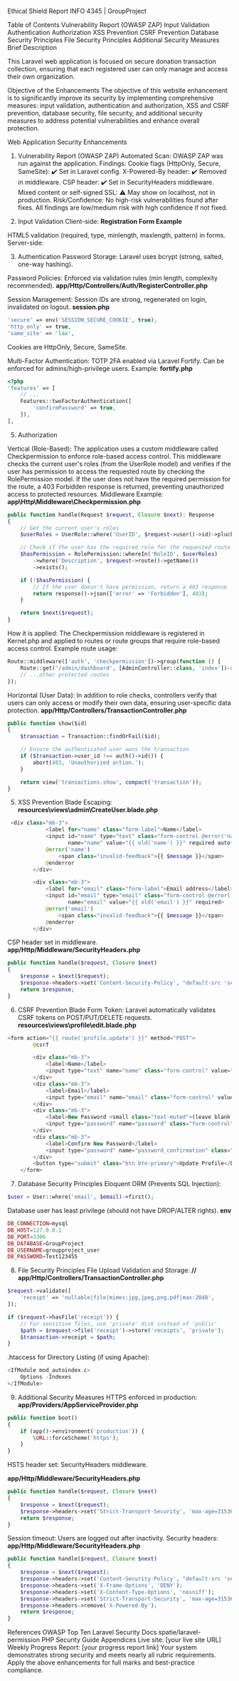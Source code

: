 Ethical Shield Report
INFO 4345 | GroupProject


Table of Contents
Vulnerability Report (OWASP ZAP)
Input Validation
Authentication
Authorization
XSS Prevention
CSRF Prevention
Database Security Principles
File Security Principles
Additional Security Measures
Brief Description

This Laravel web application is focused on secure donation transaction collection, ensuring that each registered user can only manage and access their own organization.


Objective of the Enhancements
The objective of this website enhancement is to significantly improve its security by implementing comprehensive measures: input validation, authentication and authorization, XSS and CSRF prevention, database security, file security, and additional security measures to address potential vulnerabilities and enhance overall protection.

Web Application Security Enhancements
1. Vulnerability Report (OWASP ZAP)
Automated Scan: OWASP ZAP was run against the application.
Findings:
Cookie flags (HttpOnly, Secure, SameSite): ✔️ Set in Laravel config.
X-Powered-By header: ✔️ Removed in middleware.
CSP header: ✔️ Set in SecurityHeaders middleware.
Mixed content or self-signed SSL: ⚠️ May show on localhost, not in production.
Risk/Confidence:
No high-risk vulnerabilities found after fixes.
All findings are low/medium risk with high confidence if not fixed.

2. Input Validation
Client-side:
**Registration Form Example** 
 
HTML5 validation (required, type, minlength, maxlength, pattern) in forms.
Server-side:

3. Authentication
Password Storage:
Laravel uses bcrypt (strong, salted, one-way hashing).


Password Policies:
Enforced via validation rules (min length, complexity recommended).
**app/Http/Controllers/Auth/RegisterController.php**

Session Management:
Session IDs are strong, regenerated on login, invalidated on logout.
**session.php**
```php
'secure' => env('SESSION_SECURE_COOKIE', true),
'http_only' => true,
'same_site' => 'lax',
```
Cookies are HttpOnly, Secure, SameSite.

Multi-Factor Authentication:
TOTP 2FA enabled via Laravel Fortify.
Can be enforced for admins/high-privilege users.
Example:
**fortify.php**
```php
<?php
'features' => [
    // ...
    Features::twoFactorAuthentication([
        'confirmPassword' => true,
    ]),
],
```

5. Authorization

Vertical (Role-Based):
The application uses a custom middleware called Checkpermission to enforce role-based access control.
This middleware checks the current user's roles (from the UserRole model) and verifies if the user has permission to access the requested route by checking the RolePermission model.
If the user does not have the required permission for the route, a 403 Forbidden response is returned, preventing unauthorized access to protected resources.
Middleware Example:
**app\Http\Middleware\Checkpermission.php**
```php
public function handle(Request $request, Closure $next): Response
{
    // Get the current user's roles
    $userRoles = UserRole::where('UserID', $request->user()->id)->pluck('RoleID');

    // Check if the user has the required role for the requested route
    $hasPermission = RolePermission::whereIn('RoleID', $userRoles)
        ->where('Description', $request->route()->getName())
        ->exists();

    if (!$hasPermission) {
        // If the user doesn't have permission, return a 403 response
        return response()->json(['error' => 'Forbidden'], 403);
    }

    return $next($request);
}
```
How it is applied:
The Checkpermission middleware is registered in Kernel.php and applied to routes or route groups that require role-based access control.
Example route usage:

```php
Route::middleware(['auth', 'checkpermission'])->group(function () {
    Route::get('/admin/dashboard', [AdminController::class, 'index'])->name('admin.dashboard');
    // ...other protected routes
});
```

Horizontal (User Data):
In addition to role checks, controllers verify that users can only access or modify their own data, ensuring user-specific data protection.
**app/Http/Controllers/TransactionController.php**
```php 
public function show($id)
{
    $transaction = Transaction::findOrFail($id);

    // Ensure the authenticated user owns the transaction
    if ($transaction->user_id !== auth()->id()) {
        abort(403, 'Unauthorized action.');
    }

    return view('transactions.show', compact('transaction'));
}
```

5. XSS Prevention
Blade Escaping:
**resources\views\admin\CreateUser.blade.php**
```php
 <div class="mb-3">
            <label for="name" class="form-label">Name</label>
            <input id="name" type="text" class="form-control @error('name') is-invalid @enderror"
                   name="name" value="{{ old('name') }}" required autofocus>
            @error('name')
                <span class="invalid-feedback">{{ $message }}</span>
            @enderror
        </div>

        <div class="mb-3">
            <label for="email" class="form-label">Email address</label>
            <input id="email" type="email" class="form-control @error('email') is-invalid @enderror"
                   name="email" value="{{ old('email') }}" required>
            @error('email')
                <span class="invalid-feedback">{{ $message }}</span>
            @enderror
        </div>
```

CSP header set in middleware.
**app/Http/Middleware/SecurityHeaders.php**
```php
public function handle($request, Closure $next)
{
    $response = $next($request);
    $response->headers->set('Content-Security-Policy', "default-src 'self'; script-src 'self';");
    return $response;
}
```

6. CSRF Prevention
Blade Form Token:
Laravel automatically validates CSRF tokens on POST/PUT/DELETE requests.
**resources\views\profile\edit.blade.php**
```php
<form action="{{ route('profile.update') }}" method="POST">
        @csrf

        <div class="mb-3">
            <label>Name</label>
            <input type="text" name="name" class="form-control" value="{{ old('name', $user->name) }}" required>
        </div>
        <div class="mb-3">
            <label>Email</label>
            <input type="email" name="email" class="form-control" value="{{ old('email', $user->email) }}" required>
        </div>
        <div class="mb-3">
            <label>New Password <small class="text-muted">(leave blank to keep current password)</small></label>
            <input type="password" name="password" class="form-control" autocomplete="new-password">
        </div>
        <div class="mb-3">
            <label>Confirm New Password</label>
            <input type="password" name="password_confirmation" class="form-control" autocomplete="new-password">
        </div>
        <button type="submit" class="btn btn-primary">Update Profile</button>
    </form>
```

7. Database Security Principles
Eloquent ORM (Prevents SQL Injection):
```php
$user = User::where('email', $email)->first();
```

Database user has least privilege (should not have DROP/ALTER rights).
**env**
```php
DB_CONNECTION=mysql
DB_HOST=127.0.0.1
DB_PORT=3306
DB_DATABASE=GroupProject
DB_USERNAME=groupproject_user
DB_PASSWORD=Test123455
```

8. File Security Principles
File Upload Validation and Storage:
**// app/Http/Controllers/TransactionController.php**
```php
$request->validate([
    'receipt' => 'nullable|file|mimes:jpg,jpeg,png,pdf|max:2048',
]);

if ($request->hasFile('receipt')) {
    // For sensitive files, use 'private' disk instead of 'public'
    $path = $request->file('receipt')->store('receipts', 'private');
    $transaction->receipt = $path;
}
```
.htaccess for Directory Listing (if using Apache):
```php
<IfModule mod_autoindex.c>
    Options -Indexes
</IfModule>
```


9. Additional Security Measures
HTTPS enforced in production:
**app/Providers/AppServiceProvider.php**
```php
public function boot()
{
    if (app()->environment('production')) {
        \URL::forceScheme('https');
    }
}
```

HSTS header set:
SecurityHeaders middleware.

**app/Http/Middleware/SecurityHeaders.php**
```php
public function handle($request, Closure $next)
{
    $response = $next($request);
    $response->headers->set('Strict-Transport-Security', 'max-age=31536000; includeSubDomains');
    return $response;
}

```

Session timeout:
Users are logged out after inactivity.
Security headers:
**app/Http/Middleware/SecurityHeaders.php**
```php
public function handle($request, Closure $next)
{
    $response = $next($request);
    $response->headers->set('Content-Security-Policy', "default-src 'self'; script-src 'self';");
    $response->headers->set('X-Frame-Options', 'DENY');
    $response->headers->set('X-Content-Type-Options', 'nosniff');
    $response->headers->set('Strict-Transport-Security', 'max-age=31536000; includeSubDomains');
    $response->headers->remove('X-Powered-By');
    return $response;
}
```

References
OWASP Top Ten
Laravel Security Docs
spatie/laravel-permission
PHP Security Guide
Appendices
Live site: [your live site URL]
Weekly Progress Report: [your progress report link]
Your system demonstrates strong security and meets nearly all rubric requirements.
Apply the above enhancements for full marks and best-practice compliance.



